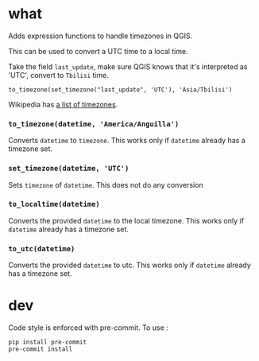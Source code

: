 # what

Adds expression functions to handle timezones in QGIS.

This can be used to convert a UTC time to a local time.

Take the field `last_update`, make sure QGIS knows that it's interpreted as 'UTC', convert to `Tbilisi` time.

```
to_timezone(set_timezone("last_update", 'UTC'), 'Asia/Tbilisi')
```

Wikipedia has [a list of timezones](https://en.wikipedia.org/wiki/List_of_tz_database_time_zones).

### `to_timezone(datetime, 'America/Anguilla')`

Converts `datetime` to `timezone`.
This works only if `datetime` already has a timezone set.

### `set_timezone(datetime, 'UTC')`

Sets `timezone` of `datetime`.
This does not do any conversion

### `to_localtime(datetime)`

Converts the provided `datetime` to the local timezone.
This works only if `datetime` already has a timezone set.

### `to_utc(datetime)`

Converts the provided `datetime` to utc.
This works only if `datetime` already has a timezone set.

# dev

Code style is enforced with pre-commit. To use :
```
pip install pre-commit
pre-commit install
```
